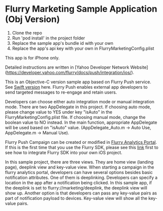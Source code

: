 # Flurry Marketing Sample Application (Obj Version)

1) Clone the repo
2) Run 'pod install' in the project folder
3) Replace the sample app's bundle id with your own
4) Replace the app's api key with your own in FlurryMarketingConfig.plist

This app is for iPhone only.

Detailed instructions are written in [Yahoo Developer Network Website] (https://developer.yahoo.com/flurry/docs/push/integration/ios/).

This is an Objective-C version sample app based on Flurry Push service. See [Swift version](https://github.com/flurrydev/iOS-Push-notification-sample-swift) here. Flurry Push enables external app developers to send targeted messages to re-engage and retain users.<br/>

 Developers can choose either auto integration mode or manual integration mode. There are two AppDelegate in this project. If choosing auto mode, please change value to YES under key "isAuto" in the FlurryMarketingConfig.plist file. If choosing manual mode, change the boolean value to NO instead. In the main function, appropriate AppDelegate will be used based on "isAuto" value. (AppDelegate_Auto.m -> Auto Use, AppDelegate.m -> Manual Use). 

Flurry Push Campaign can be created or modified in [Flurry Analytics Portal](https://dev.flurry.com). If this is the first time that you use the Flurry SDK, please see this [link](https://developer.yahoo.com/flurry/docs/integrateflurry/ios/) first to see how to integrate Flurry SDK into your own iOS project. <br/>

In this sample project, there are three views. They are home view (landing page), deeplink view and key-value view. When starting a campaign in the flurry analytics portal, developers can have several options besides basic notification attributes. One of them is deeplinking. Developers can specify a location in the app after a notification being clicked. In this sample app, if the deeplink is set to flurry://marketing/deeplink, the deeplink view will show up. Another option is that developers can pass any key-value pairs as part of notification payload to devices. Key-value view will show all the key-value pairs.
